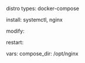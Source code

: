 distro types: docker-compose

install: systemctl, nginx

modify: 

restart:

vars:
compose_dir: /opt/nginx
